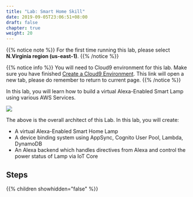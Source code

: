 ```yaml
---
title: "Lab: Smart Home Skill"
date: 2019-09-05T23:06:51+08:00
draft: false
chapter: true
weight: 20
---
```


{{% notice note %}}
For the first time running this lab, please select **N.Virginia region (us-east-1)**.
{{% /notice %}}

{{% notice info %}}
You will need to Cloud9 environment for this lab. Make sure you have finished 
<a href="/getting-started/create-cloud9-env/" target="_blank">Create a Cloud9 Environment</a>. This link will 
open a new tab, please do remember to return to current page.
{{% /notice %}}
    
In this lab, you will learn how to build a virtual Alexa-Enabled
Smart Lamp using various AWS Services.

![](/images/smart-home/alexa-workshop-arch.jpg)

The above is the overall architect of this Lab. In this lab, you will create:

* A virtual Alexa-Enabled Smart Home Lamp
* A device binding system using AppSync, Cognito User Pool, Lambda, DynamoDB
* An Alexa backend which handles directives from Alexa and control the power status 
of Lamp via IoT Core

## Steps

{{% children showhidden="false" %}}